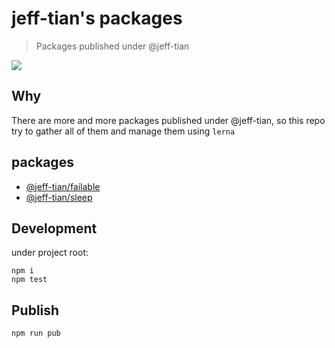 # jeff-tian's packages

> Packages published under @jeff-tian

![](https://github.com/jeff-tian/jeff-tian/workflows/Node.js%20CI/badge.svg)

## Why

There are more and more packages published under @jeff-tian, so this repo try to gather all of them and manage them
 using `lerna`
 
## packages

- [@jeff-tian/failable](packages/failable)
- [@jeff-tian/sleep](packages/sleep)

## Development

under project root:
```shell script
npm i
npm test
```

## Publish

```shell script
npm run pub
```
